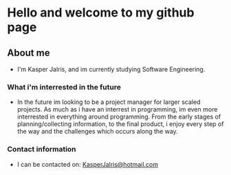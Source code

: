 # Hello and welcome to my github page

## About me

- I'm Kasper Jalris, and im currently studying Software Engineering.

### What i'm interrested in the future

- In the future im looking to be a project manager for larger scaled projects. As much as i have an interrest in programming, im even more interrested in everything around programming. From the early stages of planning/collecting information, to the final product, i enjoy every step of the way and the challenges which occurs along the way.

### Contact information

- I can be contacted on: KasperJalris@hotmail.com
